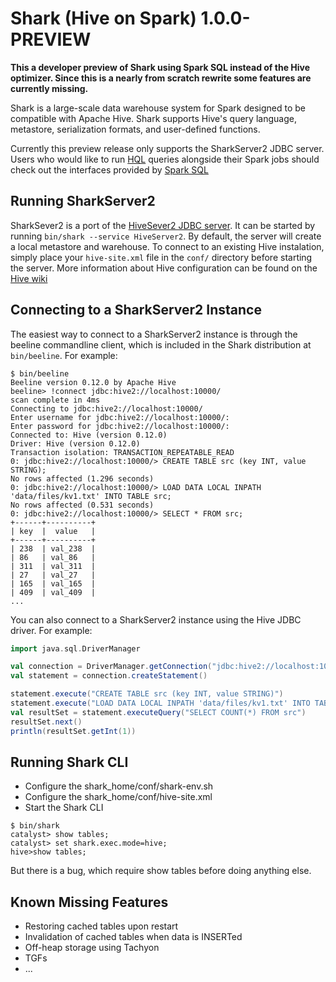 # Shark (Hive on Spark) 1.0.0-PREVIEW

**This a developer preview of Shark using Spark SQL instead of the Hive optimizer.  Since this is a nearly from scratch rewrite some features are currently missing.**

Shark is a large-scale data warehouse system for Spark designed to be compatible with
Apache Hive. Shark supports Hive's query language, metastore, serialization formats, and 
user-defined functions.

Currently this preview release only supports the SharkServer2 JDBC server.  Users who would like to run [HQL](https://cwiki.apache.org/confluence/display/Hive/LanguageManual) queries alongside their Spark jobs should check out the interfaces provided by [Spark SQL](http://people.apache.org/~pwendell/catalyst-docs/sql-programming-guide.html)

## Running SharkServer2

SharkSever2 is a port of the [HiveSever2 JDBC server](https://cwiki.apache.org/confluence/display/Hive/Setting+Up+HiveServer2).  It can be started by running `bin/shark --service HiveServer2`.  By default, the server will create a local metastore and warehouse.  To connect to an existing Hive instalation, simply place your `hive-site.xml` file in the `conf/` directory before starting the server.  More information about Hive configuration can be found on the [Hive wiki](https://cwiki.apache.org/confluence/display/Hive/AdminManual+Configuration/)

## Connecting to a SharkServer2 Instance

The easiest way to connect to a SharkServer2 instance is through the beeline commandline client, which is included in the Shark distribution at `bin/beeline`.  For example:

```
$ bin/beeline
Beeline version 0.12.0 by Apache Hive
beeline> !connect jdbc:hive2://localhost:10000/
scan complete in 4ms
Connecting to jdbc:hive2://localhost:10000/
Enter username for jdbc:hive2://localhost:10000/: 
Enter password for jdbc:hive2://localhost:10000/: 
Connected to: Hive (version 0.12.0)
Driver: Hive (version 0.12.0)
Transaction isolation: TRANSACTION_REPEATABLE_READ
0: jdbc:hive2://localhost:10000/> CREATE TABLE src (key INT, value STRING);                  
No rows affected (1.296 seconds)
0: jdbc:hive2://localhost:10000/> LOAD DATA LOCAL INPATH 'data/files/kv1.txt' INTO TABLE src;
No rows affected (0.531 seconds)
0: jdbc:hive2://localhost:10000/> SELECT * FROM src;                                         
+------+----------+
| key  |  value   |
+------+----------+
| 238  | val_238  |
| 86   | val_86   |
| 311  | val_311  |
| 27   | val_27   |
| 165  | val_165  |
| 409  | val_409  |
...
```

You can also connect to a SharkServer2 instance using the Hive JDBC driver.  For example:

```scala
import java.sql.DriverManager

val connection = DriverManager.getConnection("jdbc:hive2://localhost:10000/", "", "")
val statement = connection.createStatement()

statement.execute("CREATE TABLE src (key INT, value STRING)")
statement.execute("LOAD DATA LOCAL INPATH 'data/files/kv1.txt' INTO TABLE src");
val resultSet = statement.executeQuery("SELECT COUNT(*) FROM src")
resultSet.next()
println(resultSet.getInt(1))
```

## Running Shark CLI
* Configure the shark_home/conf/shark-env.sh
* Configure the shark_home/conf/hive-site.xml
* Start the Shark CLI
```
$ bin/shark
catalyst> show tables;
catalyst> set shark.exec.mode=hive;
hive>show tables;
```
But there is a bug, which require show tables before doing anything else.

## Known Missing Features
* Restoring cached tables upon restart
* Invalidation of cached tables when data is INSERTed
* Off-heap storage using Tachyon
* TGFs
* ...

